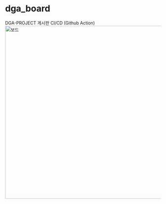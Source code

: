 # dga_board
DGA-PROJECT 게시판 CI/CD (Github Action)
<img width="560" alt="보드" src="https://github.com/DGA-PROJECT/dga-board/assets/73528043/9fdae227-82a5-43b8-b9c2-c3b9c89881e0">
